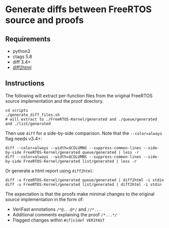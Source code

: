 # Generate diffs between FreeRTOS source and proofs

## Requirements

  - python3
  - ctags 5.8
  - diff 3.4+
  - [diff2html](https://diff2html.xyz/)

## Instructions

The following will extract per-function files from the original FreeRTOS source
implementation and the proof directory.


```
cd scripts
./generate_diff_files.sh
# will extract to ./FreeRTOS-Kernel/generated and ./queue/generated and ./list/generated
```

Then use `diff` for a side-by-side comparison.  Note that the `--color=always`
flag needs v3.4+:

```
diff --color=always --width=$COLUMNS --suppress-common-lines --side-by-side FreeRTOS-Kernel/generated queue/generated | less -r
diff --color=always --width=$COLUMNS --suppress-common-lines --side-by-side FreeRTOS-Kernel/generated list/generated | less -r
```

Or generate a html report using `diff2html`:

```
diff -u FreeRTOS-Kernel/generated queue/generated | diff2html -i stdin
diff -u FreeRTOS-Kernel/generated list/generated | diff2html -i stdin
```

The expectation is that the proofs make minimal changes to the original source
implementation in the form of:

  - VeriFast annotations `/*@...@*/` and `//*...`
  - Additional comments explaining the proof `/*...*/`
  - Flagged changes within `#if[n]def VERIFAST`
